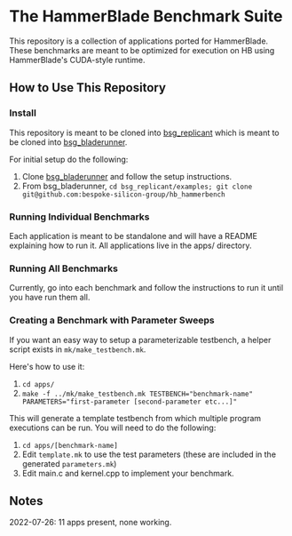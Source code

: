 # The HammerBlade Benchmark Suite

This repository is a collection of applications ported for HammerBlade. 
These benchmarks are meant to be optimized for execution on HB using HammerBlade's CUDA-style runtime.

## How to Use This Repository

### Install
This repository is meant to be cloned into [bsg_replicant](https://github.com/bespoke-silicon-group/bsg_replicant) which is meant to be cloned into [bsg_bladerunner](https://github.com/bespoke-silicon-group/bsg_bladerunner).

For initial setup do the following:
1. Clone [bsg_bladerunner](https://github.com/bespoke-silicon-group/bsg_bladerunner) and follow the setup instructions.
2. From bsg_bladerunner, `cd bsg_replicant/examples; git clone git@github.com:bespoke-silicon-group/hb_hammerbench`

### Running Individual Benchmarks

Each application is meant to be standalone and will have a README explaining how to run it.
All applications live in the apps/ directory.

### Running All Benchmarks

Currently, go into each benchmark and follow the instructions to run it until you have run them all.

### Creating a Benchmark with Parameter Sweeps

If you want an easy way to setup a parameterizable testbench, a helper script exists in `mk/make_testbench.mk`.

Here's how to use it:
1. `cd apps/`
2. `make -f ../mk/make_testbench.mk TESTBENCH="benchmark-name" PARAMETERS="first-parameter [second-parameter etc...]"`

This will generate a template testbench from which multiple program executions can be run.
You will need to do the following:

1. `cd apps/[benchmark-name]`
2. Edit `template.mk` to use the test parameters (these are included in the generated  `parameters.mk`)
3. Edit main.c and kernel.cpp to implement your benchmark.

## Notes

2022-07-26: 11 apps present, none working.
